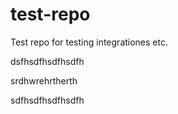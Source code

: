 # test-repo
Test repo for testing integrationes etc.

dsfhsdfhsdfhsdfh

srdhwrehrtherth

sdfhsdfhsdfhsdfh
